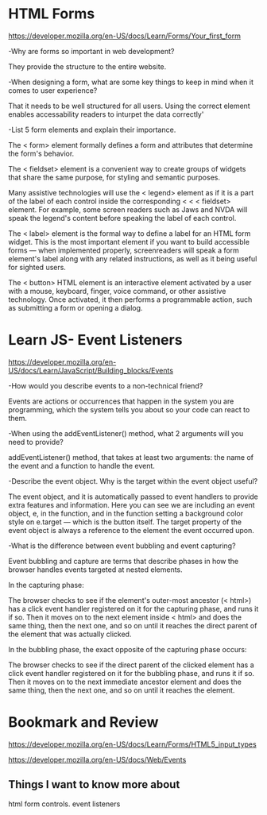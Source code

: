 # HTML Forms
https://developer.mozilla.org/en-US/docs/Learn/Forms/Your_first_form


-Why are forms so important in web development?

They provide the structure to the entire website.


-When designing a form, what are some key things to keep in mind when it comes to user experience?

That it needs to be well structured for all users. Using the correct element enables accessability readers to inturpet the data correctly'

-List 5 form elements and explain their importance.

The < form> element formally defines a form and attributes that determine the form's behavior.

The < fieldset> element is a convenient way to create groups of widgets that share the same purpose, for styling and semantic purposes. 

Many assistive technologies will use the < legend> element as if it is a part of the label of each control inside the corresponding < < < fieldset> element. For example, some screen readers such as Jaws and NVDA will speak the legend's content before speaking the label of each control.

The < label> element is the formal way to define a label for an HTML form widget. This is the most important element if you want to build accessible forms — when implemented properly, screenreaders will speak a form element's label along with any related instructions, as well as it being useful for sighted users.

The < button> HTML element is an interactive element activated by a user with a mouse, keyboard, finger, voice command, or other assistive technology. Once activated, it then performs a programmable action, such as submitting a form or opening a dialog.


# Learn JS- Event Listeners
https://developer.mozilla.org/en-US/docs/Learn/JavaScript/Building_blocks/Events

-How would you describe events to a non-technical friend?

Events are actions or occurrences that happen in the system you are programming, which the system tells you about so your code can react to them.

-When using the addEventListener() method, what 2 arguments will you need to provide?

addEventListener() method, that takes at least two arguments: the name of the event and a function to handle the event. 


-Describe the event object. Why is the target within the event object useful?

The event object, and it is automatically passed to event handlers to provide extra features and information. Here you can see we are including an event object, e, in the function, and in the function setting a background color style on e.target — which is the button itself. The target property of the event object is always a reference to the element the event occurred upon.


-What is the difference between event bubbling and event capturing?

Event bubbling and capture are terms that describe phases in how the browser handles events targeted at nested elements.

In the capturing phase:

The browser checks to see if the element's outer-most ancestor (< html>) has a click event handler registered on it for the capturing phase, and runs it if so.
Then it moves on to the next element inside < html> and does the same thing, then the next one, and so on until it reaches the direct parent of the element that was actually clicked.

In the bubbling phase, the exact opposite of the capturing phase occurs:

The browser checks to see if the direct parent of the clicked element has a click event handler registered on it for the bubbling phase, and runs it if so.
Then it moves on to the next immediate ancestor element and does the same thing, then the next one, and so on until it reaches the <html> element.


# Bookmark and Review

https://developer.mozilla.org/en-US/docs/Learn/Forms/HTML5_input_types

https://developer.mozilla.org/en-US/docs/Web/Events


## Things I want to know more about

html form controls. 
event listeners